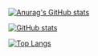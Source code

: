 [![Anurag's GitHub stats](https://github-readme-stats.vercel.app/api?username=neila)](https://github.com/anuraghazra/github-readme-stats)

[![GitHub stats](https://github-readme-stats.vercel.app/api?username=neila&show_icons=true&theme=radical)
](https://github.com/anuraghazra/github-readme-stats)

[![Top Langs](https://github-readme-stats.vercel.app/api/top-langs/?username=neila&layout=compact)](https://github.com/anuraghazra/github-readme-stats)
